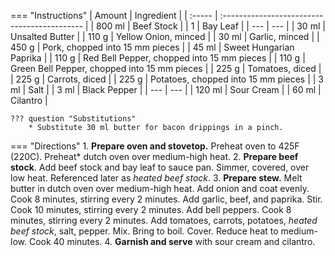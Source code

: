 === "Instructions"
    | Amount | Ingredient                                   |
    | :----- | :------------------------------------------- |
    | 800 ml | Beef Stock                                   |
    | 1      | Bay Leaf                                     |
    | ---    | ---                                          |
    | 30 ml  | Unsalted Butter                             |
    | 110 g  | Yellow Onion, minced                         |
    | 30 ml  | Garlic, minced                               |
    | 450 g  | Pork, chopped into 15 mm pieces              |
    | 45 ml  | Sweet Hungarian Paprika                      |
    | 110 g  | Red Bell Pepper, chopped into 15 mm pieces   |
    | 110 g  | Green Bell Pepper, chopped into 15 mm pieces |
    | 225 g  | Tomatoes, diced                              |
    | 225 g  | Carrots, diced                               |
    | 225 g  | Potatoes, chopped into 15 mm pieces          |
    | 3 ml   | Salt                                         |
    | 3 ml   | Black Pepper                                 |
    | ---    | ---                                          |
    | 120 ml | Sour Cream                                   |
    | 60 ml  | Cilantro                                     |

    ??? question "Substitutions"
        * Substitute 30 ml butter for bacon drippings in a pinch.


=== "Directions"
    1. **Prepare oven and stovetop.** Preheat oven to 425F (220C). Preheat* dutch oven over medium-high heat.
    2. **Prepare beef stock**. Add beef stock and bay leaf to sauce pan. Simmer, covered, over low heat. Referenced later as *heated beef stock*.
    3. **Prepare stew.** Melt butter in dutch oven over medium-high heat. Add onion and coat evenly. Cook 8 minutes, stirring every 2 minutes. Add garlic, beef, and paprika. Stir. Cook 10 minutes, stirring every 2 minutes. Add bell peppers. Cook 8 minutes, stirring every 2 minutes. Add tomatoes, carrots, potatoes, *heated beef stock*, salt, pepper. Mix. Bring to boil. Cover. Reduce heat to medium-low. Cook 40 minutes.
    4. **Garnish and serve** with sour cream and cilantro.


[^1]:
    Killebrew, Kimberly. ["Traditional Hungarian Goulash."](https://www.daringgourmet.com/traditional-hungarian-goulash-gulyas/). *Daring Gourmet.* 9 January 2017. Accessed 2019.
